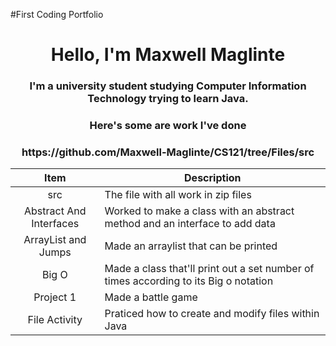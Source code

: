 #First Coding Portfolio
<h1 align="center"> Hello, I'm Maxwell Maglinte</h1>
<h3 align="center"> I'm a university student studying Computer Information Technology trying to learn Java. </h3>
<h3 align="center"> Here's some are work I've done </h3>
<h3 align="center"> https://github.com/Maxwell-Maglinte/CS121/tree/Files/src </h3>

| Item | Description |
|:----:  | ------------|
|src| The file with all work in zip files| 
|Abstract And Interfaces | Worked to make a class with an abstract method and an interface to add data|
|ArrayList and Jumps|Made an arraylist that can be printed|
|Big O|Made a class that'll print out a set number of times according to its Big o notation|
|Project 1|Made a battle game|
|File Activity|Praticed how to create and modify files within Java|

